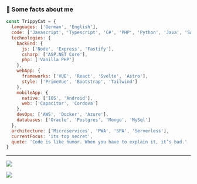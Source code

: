 
### 🥷 Some facts about me

```javascript
const TrippyCat = {
  languages: ['German', 'English'],
  code: ['Javascript', 'Typescript', 'C#', 'PHP', 'Python', 'Java', 'Swift', 'HTML', 'CSS', 'SQL'],
  technologies: {
    backEnd: {
      js: ['Node', 'Express', 'Fastify'],
      csharp: ['ASP.NET Core'],
      php: ['Vanilla PHP']
    },
    webApp: {
      frameworks: ['VUE', 'React', 'Svelte', 'Astro'],
      style: ['PrimeVue', 'Bootstrap', 'Tailwind']
    },
    mobileApp: {
      native: ['IOS', 'Android'],
      web: ['Capacitor', 'Cordova']
    },
    devOps: ['AWS', 'Docker', 'Azure'],
    databases: ['Oracle', 'Postgres', 'Mongo', 'MySql']
  },
  architecture: ['Microservices', 'PWA', 'SPA', 'Serverless'],
  currentFocus: 'its top secret',
  quote: 'Code is like humor. When you have to explain it, it’s bad.'
}
```

---

![](https://github-readme-streak-stats.herokuapp.com/?user=trippycat423&theme=tokyonight&hide_border=true)<br/>

[![](https://visitcount.itsvg.in/api?id=trippycat423&icon=5&color=0)](https://visitcount.itsvg.in)
